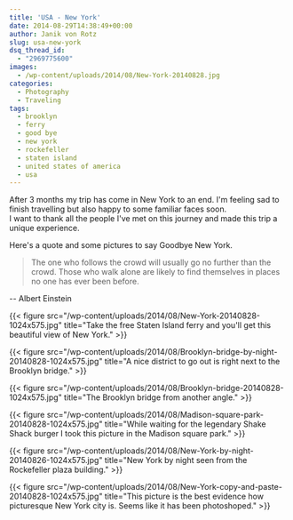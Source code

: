 ```yaml
---
title: 'USA - New York'
date: 2014-08-29T14:38:49+00:00
author: Janik von Rotz
slug: usa-new-york
dsq_thread_id:
  - "2969775600"
images:
  - /wp-content/uploads/2014/08/New-York-20140828.jpg
categories:
  - Photography
  - Traveling
tags:
  - brooklyn
  - ferry
  - good bye
  - new york
  - rockefeller
  - staten island
  - united states of america
  - usa
---
```

After 3 months my trip has come in New York to an end. I'm feeling sad to finish travelling but also happy to some familiar faces soon.  
I want to thank all the people I've met on this journey and made this trip a unique experience. 

Here's a quote and some pictures to say Goodbye New York.
<!--more-->
> The one who follows the crowd will usually go no further than the crowd. Those who walk alone are likely to find themselves in places no one has ever been before.

-- Albert Einstein

{{< figure src="/wp-content/uploads/2014/08/New-York-20140828-1024x575.jpg" title="Take the free Staten Island ferry and you'll get this beautiful view of New York." >}}

{{< figure src="/wp-content/uploads/2014/08/Brooklyn-bridge-by-night-20140828-1024x575.jpg" title="A nice district to go out is right next to the Brooklyn bridge." >}}

{{< figure src="/wp-content/uploads/2014/08/Brooklyn-bridge-20140828-1024x575.jpg" title="The Brooklyn bridge from another angle." >}}

{{< figure src="/wp-content/uploads/2014/08/Madison-square-park-20140828-1024x575.jpg" title="While waiting for the legendary Shake Shack burger I took this picture in the Madison square park." >}}

{{< figure src="/wp-content/uploads/2014/08/New-York-by-night-20140826-1024x575.jpg" title="New York by night seen from the Rockefeller plaza building." >}}

{{< figure src="/wp-content/uploads/2014/08/New-York-copy-and-paste-20140828-1024x575.jpg" title="This picture is the best  evidence how picturesque New York city is. Seems like it has been photoshoped." >}}